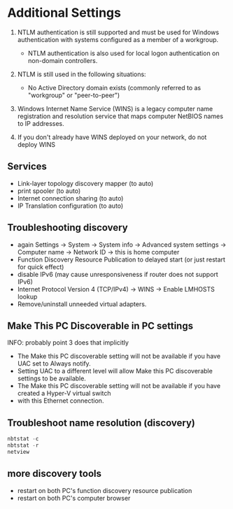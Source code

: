 
# Additional Settings

1. NTLM authentication is still supported and must be used for Windows authentication with systems
   configured as a member of a workgroup.

   - NTLM authentication is also used for local logon authentication on non-domain controllers.

2. NTLM is still used in the following situations:

   - No Active Directory domain exists (commonly referred to as "workgroup" or "peer-to-peer")

3. Windows Internet Name Service (WINS) is a legacy computer name registration and resolution service
   that maps computer NetBIOS names to IP addresses.

4. If you don't already have WINS deployed on your network, do not deploy WINS

## Services

- Link-layer topology discovery mapper (to auto)
- print spooler (to auto)
- Internet connection sharing (to auto)
- IP Translation configuration (to auto)

## Troubleshooting discovery

- again Settings -> System -> System info -> Advanced system settings ->
  Computer name -> Network ID -> this is home computer
- Function Discovery Resource Publication to delayed start (or just restart for quick effect)
- disable IPv6 (may cause unresponsiveness if router does not support IPv6)
- Internet Protocol Version 4 (TCP/IPv4) -> WINS -> Enable LMHOSTS lookup
- Remove/uninstall unneeded virtual adapters.

## Make This PC Discoverable in PC settings

INFO: probably point 3 does that implicitly

- The Make this PC discoverable setting will not be available if you have UAC set to Always notify.
- Setting UAC to a different level will allow Make this PC discoverable settings to be available.
- The Make this PC discoverable setting will not be available if you have created a Hyper-V virtual switch
- with this Ethernet connection.

## Troubleshoot name resolution (discovery)

```powershell
nbtstat -c
nbtstat -r
netview
```

## more discovery tools

- restart on both PC's function discovery resource publication
- restart on both PC's computer browser
